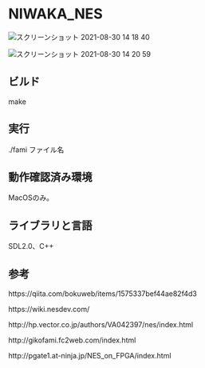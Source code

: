 # NIWAKA_NES

![スクリーンショット 2021-08-30 14 18 40](https://user-images.githubusercontent.com/61189782/131290614-db5d5f35-53fd-4366-9a81-51950c894ae2.png)

![スクリーンショット 2021-08-30 14 20 59](https://user-images.githubusercontent.com/61189782/131290624-0b0446a7-abf3-41b3-9a03-0e31df862457.png)


<h2>ビルド</h2>
make

<h2>実行</h2>
./fami ファイル名

<h2>動作確認済み環境</h2>
MacOSのみ。

<h2>ライブラリと言語</h2>
SDL2.0、C++

<h2>参考</h2>
<p>https://qiita.com/bokuweb/items/1575337bef44ae82f4d3</p>
<p>https://wiki.nesdev.com/</p>
<p>http://hp.vector.co.jp/authors/VA042397/nes/index.html</p>
<p>http://gikofami.fc2web.com/index.html</p>
<p>http://pgate1.at-ninja.jp/NES_on_FPGA/index.html</p>

